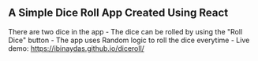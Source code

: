 ## A Simple Dice Roll App Created Using React

There are two dice in the app
    - The dice can be rolled by using the "Roll Dice" button
    - The app uses Random logic to roll the dice everytime
    - Live demo: https://ibinaydas.github.io/diceroll/